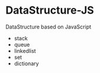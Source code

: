 # DataStructure-JS
DataStructure based on JavaScript

- stack
- queue
- linkedlist
- set
- dictionary
